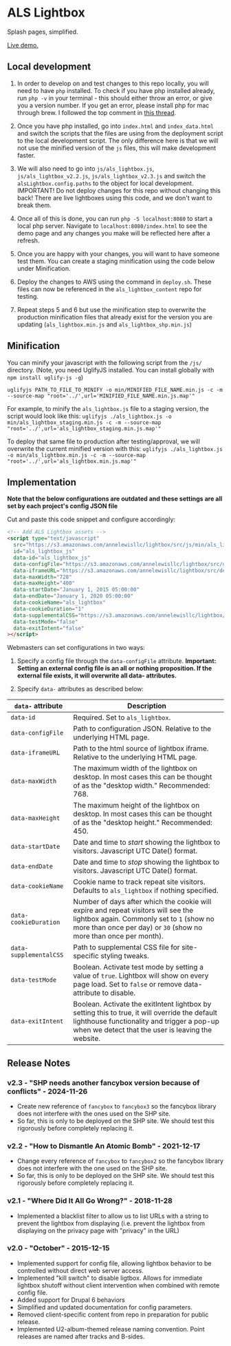 # ALS Lightbox

Splash pages, simplified.

[Live demo.](https://annelewisllc.s3.amazonaws.com/lightbox/src/index.html)

## Local development

1. In order to develop on and test changes to this repo locally, you will need to have `php` installed. To check if you have php installed already, run `php -v` in your terminal - this should either throw an error, or give you a version number. If you get an error, please install php for mac through brew. I followed the top comment in [this thread](https://stackoverflow.com/questions/69786222/zsh-command-not-found-php).

2. Once you have php installed, go into `index.html` and `index_data.html` and switch the scripts that the files are using from the deployment script to the local development script. The only difference here is that we will not use the minified version of the `js` files, this will make development faster.

3. We will also need to go into `js/als_lightbox.js`, `js/als_lightbox_v2.2.js`, `js/als_lightbox_v2.3.js` and switch the `alsLightbox.config.paths` to the object for local development. IMPORTANT! Do not deploy changes for this repo without changing this back! There are live lightboxes using this code, and we don't want to break them. 

4. Once all of this is done, you can run `php -S localhost:8080` to start a local php server. Navigate to `localhost:8080/index.html` to see the demo page and any changes you make will be reflected here after a refresh. 

5. Once you are happy with your changes, you will want to have someone test them. You can create a staging minification using the code below under Minification.

6. Deploy the changes to AWS using the command in `deploy.sh`. These files can now be referenced in the `als_lightbox_content` repo for testing. 

7. Repeat steps 5 and 6 but use the minification step to overwrite the production minification files that already exist for the version you are updating (`als_lightbox.min.js` and `als_lightbox_shp.min.js`)

## Minification

You can minify your javascript with the following script from the `/js/` directory. (Note, you need UglifyJS installed. You can install globally with `npm install uglify-js -g`)

`uglifyjs PATH_TO_FILE_TO_MINIFY -o min/MINIFIED_FILE_NAME.min.js -c -m --source-map "root='../',url='MINIFIED_FILE_NAME.min.js.map'"`

For example, to minify the `als_lightbox.js` file to a staging version, the script would look like this: 
`uglifyjs ./als_lightbox.js -o min/als_lightbox_staging.min.js -c -m --source-map "root='../',url='als_lightbox_staging.min.js.map'"`

To deploy that same file to production after testing/approval, we will overwrite the current minified version with this:
`uglifyjs ./als_lightbox.js -o min/als_lightbox.min.js -c -m --source-map "root='../',url='als_lightbox.min.js.map'"`

## Implementation

**Note that the below configurations are outdated and these settings are all set by each project's config JSON file**

Cut and paste this code snippet and configure accordingly:

```html
<!-- Add ALS Lightbox assets -->
<script type="text/javascript"
  src="https://s3.amazonaws.com/annelewisllc/lightbox/src/js/min/als_lightbox.min.js"
  id="als_lightbox_js"
  data-id="als_lightbox_js"
  data-configFile="https://s3.amazonaws.com/annelewisllc/lightbox/src/demo/config.json"
  data-iframeURL="https://s3.amazonaws.com/annelewisllc/lightbox/src/demo/lightbox_src/index.html"
  data-maxWidth="728"
  data-maxHeight="400"
  data-startDate="January 1, 2015 05:00:00"
  data-endDate="January 1, 2020 05:00:00"
  data-cookieName="als_lightbox"
  data-cookieDuration="1"
  data-supplementalCSS="https://s3.amazonaws.com/annelewisllc/lightbox/src/demo/css/als_lightbox_sampleclient.css"
  data-testMode="false"
  data-exitIntent="false"
></script>
```

Webmasters can set configurations in two ways:

1. Specify a config file through the `data-configFile` attribute. **Important: Setting an external config file is an all or nothing proposition. If the external file exists, it will overwrite all data- attributes.**

2. Specify `data-` attributes as described below:

`data-` attribute       | Description
------------------------|------------
`data-id`               | Required. Set to `als_lightbox`.
`data-configFile`       | Path to configuration JSON. Relative to the underlying HTML page.
`data-iframeURL`        | Path to the html source of lightbox iframe. Relative to the underlying HTML page.
`data-maxWidth`         | The maximum width of the lightbox on desktop. In most cases this can be thought of as the "desktop width." Recommended: 768.
`data-maxHeight`        | The maximum height of the lightbox on desktop. In most cases this can be thought of as the "desktop height." Recommended: 450.
`data-startDate`        | Date and time to _start_ showing the lightbox to visitors. Javascript UTC Date() format.
`data-endDate`          | Date and time to _stop_ showing the lightbox to visitors. Javascript UTC Date() format.
`data-cookieName`       | Cookie name to track repeat site visitors. Defaults to `als_lightbox` if nothing specified.
`data-cookieDuration`   | Number of days after which the cookie will expire and repeat visitors will see the lightbox again. Commonly set to `1` (show no more than once per day) or `30` (show no more than once per month).
`data-supplementalCSS`  | Path to supplemental CSS file for site-specific styling tweaks.
`data-testMode`         | Boolean. Activate test mode by setting a value of `true`. Lightbox will show on every page load. Set to `false` or remove data-attribute to disable.
`data-exitIntent`       | Boolean. Activate the exitIntent lightbox by setting this to true, it will override the default lighthouse functionality and trigger a pop-up when we detect  that the user is leaving the website. 

## Release Notes

### v2.3 - "SHP needs another fancybox version because of conflicts" - 2024-11-26
- Create new reference of `fancybox` to `fancybox3` so the fancybox library does not interfere with the ones used on the SHP site.
- So far, this is only to be deployed on the SHP site. We should test this rigorously before completely replacing it.

### v2.2 - "How to Dismantle An Atomic Bomb" - 2021-12-17
- Change every reference of `fancybox` to `fancybox2` so the fancybox library does not interfere with the one used on the SHP site.
- So far, this is only to be deployed on the SHP site. We should test this rigorously before completely replacing it.

### v2.1 - "Where Did It All Go Wrong?" - 2018-11-28
- Implemented a blacklist filter to allow us to list URLs with a string to prevent the lightbox from displaying (i.e. prevent the lightbox from displaying on the privacy page with "privacy" in the URL)

### v2.0 - "October" - 2015-12-15

- Implemented support for config file, allowing lightbox behavior to be controlled without direct web server access.
- Implemented "kill switch" to disable ligtbox. Allows for immediate lightbox shutoff without client intervention when combined with remote config file.
- Added support for Drupal 6 behaviors
- Simplified and updated documentation for config parameters.
- Removed client-specific content from repo in preparation for public release.
- Implemented U2-album-themed release naming convention. Point releases are named after tracks and B-sides.
